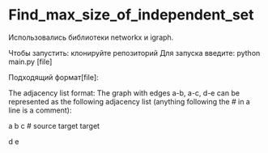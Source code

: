 # Find_max_size_of_independent_set
Использовались библиотеки networkx и igraph.

Чтобы запустить: клонируйте репозиторий
Для запуска введите: python main.py [file]

Подходящий формат[file]:

The adjacency list format:
The graph with edges a-b, a-c, d-e can be represented as the following adjacency list (anything following the # in a line is a comment):

a b c # source target target

d e

